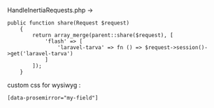 HandleInertiaRequests.php ->

```
public function share(Request $request)
    {
        return array_merge(parent::share($request), [
            'flash' => [
                'laravel-tarva' => fn () => $request->session()->get('laravel-tarva')
            ]
        ]);
    }
```

custom css for wysiwyg :

```
[data-prosemirror="my-field"]
```
